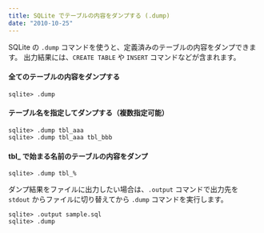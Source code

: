 ```yaml
---
title: SQLite でテーブルの内容をダンプする (.dump)
date: "2010-10-25"
---
```


SQLite の `.dump` コマンドを使うと、定義済みのテーブルの内容をダンプできます。
出力結果には、`CREATE TABLE` や `INSERT` コマンドなどが含まれます。

#### 全てのテーブルの内容をダンプする

~~~
sqlite> .dump
~~~

#### テーブル名を指定してダンプする（複数指定可能）

~~~
sqlite> .dump tbl_aaa
sqlite> .dump tbl_aaa tbl_bbb
~~~

#### tbl_ で始まる名前のテーブルの内容をダンプ

~~~
sqlite> .dump tbl_%
~~~

ダンプ結果をファイルに出力したい場合は、`.output` コマンドで出力先を `stdout` からファイルに切り替えてから `.dump` コマンドを実行します。

~~~
sqlite> .output sample.sql
sqlite> .dump
~~~

